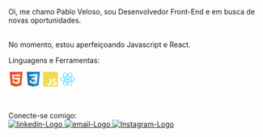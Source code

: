 
 Oi, me chamo Pablo Veloso, sou Desenvolvedor Front-End e em busca de novas oportunidades.
<br>
<br>

No momento, estou aperfeiçoando Javascript e React.





Linguagens e Ferramentas:

 <img src="https://raw.githubusercontent.com/devicons/devicon/master/icons/html5/html5-original.svg" width="30px" alt="HTML-Logo"> </a>
 <img src="https://raw.githubusercontent.com/devicons/devicon/master/icons/css3/css3-original.svg" width="30px" alt="CSS-Logo"></a>
 <img src="https://raw.githubusercontent.com/devicons/devicon/master/icons/javascript/javascript-plain.svg" width="30px" alt="JAVASCRIPT-Logo"></a>
 <img src="https://raw.githubusercontent.com/devicons/devicon/master/icons/react/react-original.svg" width="30px" alt="React-Logo"></a>

<br>

Conecte-se comigo:
<br>
<a href="https://www.linkedin.com/in/pablo-veloso-75126a231/"> <img src="https://img.shields.io/badge/LinkedIn-0077B5?style=for-the-badge&logo=linkedin&logoColor=white" alt="linkedin-Logo"/>
</a>
<a href="https://mail.google.com/mail/u/0/?tab=rm&ogbl#inbox"> <img src="https://img.shields.io/badge/Gmail-D14836?style=for-the-badge&logo=gmail&logoColor=white" alt="email-Logo"/>
</a>
<a href="https://www.instagram.com/pabloveloso28/"> <img src="https://img.shields.io/badge/Instagram-E4405F?style=for-the-badge&logo=instagram&logoColor=white" alt="Instagram-Logo"/>
</a>
